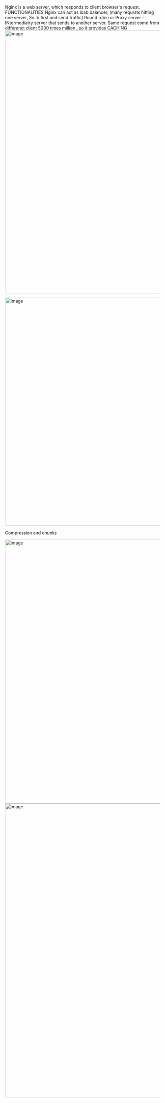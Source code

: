 Nginx is a web server, which responds to client browser's request.
FUNCTIONALITIES
Nginx can act as loab balancer, (many reqursts hitting one server, So lb first and send traffic) Round robin or 
Proxy server - INtermediatry server that sends to another server.
Same request come from differenct client 5000 times million , so it provides CACHING
<img width="856" alt="image" src="https://github.com/user-attachments/assets/32d40996-af25-419f-80c6-e8f84d6ec3ad">


<img width="743" alt="image" src="https://github.com/user-attachments/assets/fa415f86-4455-4464-8f41-12612e3f97f0">

Compression and chunks

<img width="859" alt="image" src="https://github.com/user-attachments/assets/b197944a-6f79-4704-9fcc-c02e67d36742">


<img width="959" alt="image" src="https://github.com/user-attachments/assets/708ff5f2-94c4-4247-9400-230d37b8d151">



